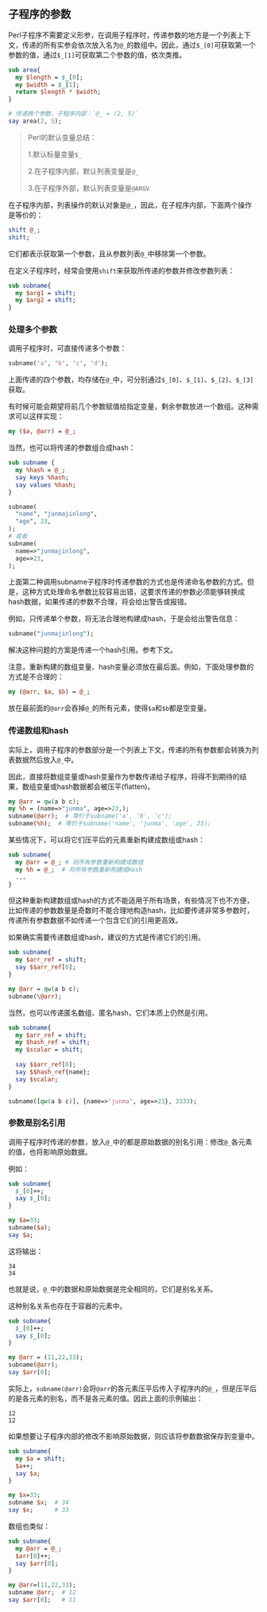 ## 子程序的参数

Perl子程序不需要定义形参，在调用子程序时，传递参数的地方是一个列表上下文，传递的所有实参会依次放入名为`@_`的数组中。因此，通过`$_[0]`可获取第一个参数的值，通过`$_[1]`可获取第二个参数的值，依次类推。

```perl
sub area{
  my $length = $_[0];
  my $width = $_[1];
  return $length * $width;
}

# 传递两个参数，子程序内部：`@_ = (2, 5)`
say area(2, 5);
```

> Perl的默认变量总结：
>
> 1.默认标量变量`$_`  
>
> 2.在子程序内部，默认列表变量是`@_`  
>
> 3.在子程序外部，默认列表变量是`@ARGV`  

在子程序内部，列表操作的默认对象是`@_`，因此，在子程序内部，下面两个操作是等价的：

```perl
shift @_;
shift;
```

它们都表示获取第一个参数，且从参数列表`@_`中移除第一个参数。


在定义子程序时，经常会使用`shift`来获取所传递的参数并修改参数列表：

```perl
sub subname{
  my $arg1 = shift;
  my $arg2 = shift;
}
```

### 处理多个参数

调用子程序时，可直接传递多个参数：

```perl
subname('a', 'b', 'c', 'd');
```

上面传递的四个参数，均存储在`@_`中，可分别通过`$_[0]`、`$_[1]`、`$_[2]`、`$_[3]`获取。

有时候可能会期望将前几个参数赋值给指定变量，剩余参数放进一个数组。这种需求可以这样实现：

```perl
my ($a, @arr) = @_;
```

当然，也可以将传递的参数组合成hash：

```perl
sub subname {
  my %hash = @_;
  say keys %hash;
  say values %hash;
}

subname(
  "name", "junmajinlong",
  "age", 23,
);
# 或者
subname(
  name=>"junmajinlong",
  age=>23,
);
```

上面第二种调用subname子程序时传递参数的方式也是传递命名参数的方式。但是，这种方式处理命名参数比较容易出错，这要求传递的参数必须能够转换成hash数据，如果传递的参数不合理，将会给出警告或报错。

例如，只传递单个参数，将无法合理地构建成hash，于是会给出警告信息：

```perl
subname("junmajinlong");
```

解决这种问题的方案是传递一个hash引用。参考下文。

注意，重新构建的数组变量、hash变量必须放在最后面。例如，下面处理参数的方式是不合理的：

```perl
my (@arr, $a, $b) = @_;
```

 放在最前面的`@arr`会吞掉`@_`的所有元素，使得`$a`和`$b`都是空变量。

### 传递数组和hash

实际上，调用子程序的参数部分是一个列表上下文，传递的所有参数都会转换为列表数据然后放入`@_`中。

因此，直接将数组变量或hash变量作为参数传递给子程序，将得不到期待的结果，数组变量或hash数据都会被压平(flatten)。

```perl
my @arr = qw(a b c);
my %h = (name=>"junma", age=>23,);
subname(@arr);  # 等价于subname('a', 'b', 'c');
subname(%h);  # 等价于subname('name', 'junma', 'age', 23);
```

某些情况下，可以将它们压平后的元素重新构建成数组或hash：

```perl
sub subname{
  my @arr = @_; # 将所有参数重新构建成数组
  my %h = @_;  # 将所有参数重新构建成Hash
  ...
}
```

但这种重新构建数组或hash的方式不能适用于所有场景，有些情况下也不方便，比如传递的参数数量是奇数时不能合理地构造hash，比如要传递非常多参数时，传递所有参数数据不如传递一个包含它们的引用更高效。

如果确实需要传递数组或hash，建议的方式是传递它们的引用。

```perl
sub subname{
  my $arr_ref = shift;
  say $$arr_ref[0];
}

my @arr = qw(a b c);
subname(\@arr);
```

当然，也可以传递匿名数组、匿名hash，它们本质上仍然是引用。

```perl
sub subname{
  my $arr_ref = shift;
  my $hash_ref = shift;
  my $scalar = shift;
  
  say $$arr_ref[0];
  say $$hash_ref{name};
  say $scalar;
}

subname([qw(a b c)], {name=>'junma', age=>23}, 3333);
```

### 参数是别名引用

调用子程序时传递的参数，放入`@_`中的都是原始数据的别名引用：修改`@_`各元素的值，也将影响原始数据。

例如：

```perl
sub subname{
  $_[0]++;
  say $_[0];
}

my $a=33;
subname($a);
say $a;
```

这将输出：

```
34
34
```

也就是说，`@_`中的数据和原始数据是完全相同的，它们是别名关系。

这种别名关系也存在于容器的元素中。

```perl
sub subname{
  $_[0]++;
  say $_[0];
}

my @arr = (11,22,33);
subname(@arr);
say $arr[0];
```

实际上，`subname(@arr)`会将`@arr`的各元素压平后传入子程序内的`@_`，但是压平后的是各元素的别名，而不是各元素的值。因此上面的示例输出：

```
12
12
```

如果想要让子程序内部的修改不影响原始数据，则应该将参数数据保存到变量中。

```perl
sub subname{
  my $a = shift;
  $a++;
  say $a;
}

my $x=33;
subname $x;  # 34
say $x;      # 33
```

数组也类似：

```perl
sub subname{
  my @arr = @_;
  $arr[0]++;
  say $arr[0];
}

my @arr=(11,22,33);
subname @arr;  # 12
say $arr[0];   # 11
```





